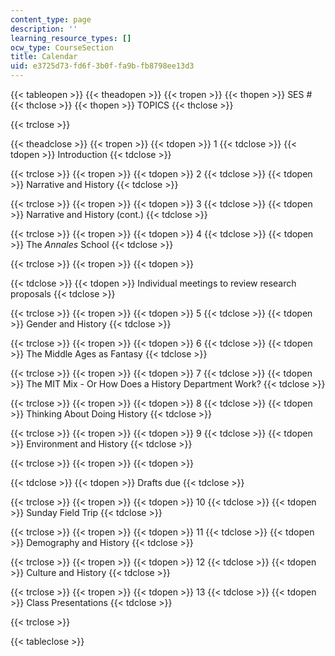 ```yaml
---
content_type: page
description: ''
learning_resource_types: []
ocw_type: CourseSection
title: Calendar
uid: e3725d73-fd6f-3b0f-fa9b-fb8798ee13d3
---
```


{{< tableopen >}}
{{< theadopen >}}
{{< tropen >}}
{{< thopen >}}
SES #
{{< thclose >}}
{{< thopen >}}
TOPICS
{{< thclose >}}

{{< trclose >}}

{{< theadclose >}}
{{< tropen >}}
{{< tdopen >}}
1
{{< tdclose >}}
{{< tdopen >}}
Introduction
{{< tdclose >}}

{{< trclose >}}
{{< tropen >}}
{{< tdopen >}}
2
{{< tdclose >}}
{{< tdopen >}}
Narrative and History
{{< tdclose >}}

{{< trclose >}}
{{< tropen >}}
{{< tdopen >}}
3
{{< tdclose >}}
{{< tdopen >}}
Narrative and History (cont.)
{{< tdclose >}}

{{< trclose >}}
{{< tropen >}}
{{< tdopen >}}
4
{{< tdclose >}}
{{< tdopen >}}
The _Annales_ School
{{< tdclose >}}

{{< trclose >}}
{{< tropen >}}
{{< tdopen >}}

{{< tdclose >}}
{{< tdopen >}}
Individual meetings to review research proposals
{{< tdclose >}}

{{< trclose >}}
{{< tropen >}}
{{< tdopen >}}
5
{{< tdclose >}}
{{< tdopen >}}
Gender and History
{{< tdclose >}}

{{< trclose >}}
{{< tropen >}}
{{< tdopen >}}
6
{{< tdclose >}}
{{< tdopen >}}
The Middle Ages as Fantasy
{{< tdclose >}}

{{< trclose >}}
{{< tropen >}}
{{< tdopen >}}
7
{{< tdclose >}}
{{< tdopen >}}
The MIT Mix - Or How Does a History Department Work?
{{< tdclose >}}

{{< trclose >}}
{{< tropen >}}
{{< tdopen >}}
8
{{< tdclose >}}
{{< tdopen >}}
Thinking About Doing History
{{< tdclose >}}

{{< trclose >}}
{{< tropen >}}
{{< tdopen >}}
9
{{< tdclose >}}
{{< tdopen >}}
Environment and History
{{< tdclose >}}

{{< trclose >}}
{{< tropen >}}
{{< tdopen >}}

{{< tdclose >}}
{{< tdopen >}}
Drafts due
{{< tdclose >}}

{{< trclose >}}
{{< tropen >}}
{{< tdopen >}}
10
{{< tdclose >}}
{{< tdopen >}}
Sunday Field Trip
{{< tdclose >}}

{{< trclose >}}
{{< tropen >}}
{{< tdopen >}}
11
{{< tdclose >}}
{{< tdopen >}}
Demography and History
{{< tdclose >}}

{{< trclose >}}
{{< tropen >}}
{{< tdopen >}}
12
{{< tdclose >}}
{{< tdopen >}}
Culture and History
{{< tdclose >}}

{{< trclose >}}
{{< tropen >}}
{{< tdopen >}}
13
{{< tdclose >}}
{{< tdopen >}}
Class Presentations
{{< tdclose >}}

{{< trclose >}}

{{< tableclose >}}
